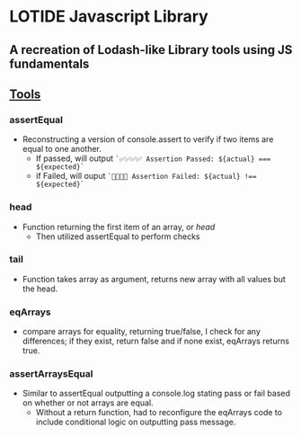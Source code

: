 # LOTIDE Javascript Library

## A recreation of Lodash-like Library tools using JS fundamentals


## <ins>Tools<ins> 

### assertEqual

- Reconstructing a version of console.assert to verify if two items are equal to one another.
  - If passed, will output `` `✅✅✅✅ Assertion Passed: ${actual} === ${expected}` ``
  - if Failed, will ouput `` `🛑🛑🛑🛑 Assertion Failed: ${actual} !== ${expected}` ``

### head

- Function returning the first item of an array, or _head_
  - Then utilized assertEqual to perform checks

### tail

- Function takes array as argument, returns new array with all values but the head.

### eqArrays
- compare arrays for equality, returning true/false, I check for any differences; if they exist, return false and if none exist, eqArrays returns true.

### assertArraysEqual
- Similar to assertEqual outputting a console.log stating pass or fail based on whether or not arrays are equal. 
  - Without a return function, had to reconfigure the eqArrays code to include conditional logic on outputting pass message. 